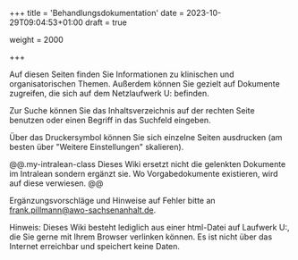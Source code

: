 +++
title = 'Behandlungsdokumentation'
date = 2023-10-29T09:04:53+01:00
draft = true

weight = 2000

+++

Auf diesen Seiten finden Sie Informationen zu klinischen und organisatorischen Themen. Außerdem können Sie gezielt auf Dokumente zugreifen, die sich auf dem Netzlaufwerk U: befinden.

Zur Suche können Sie das Inhaltsverzeichnis auf der rechten Seite benutzen oder einen Begriff in das Suchfeld eingeben.

Über das Druckersymbol können Sie sich einzelne Seiten ausdrucken (am besten über "Weitere Einstellungen" skalieren). 

@@.my-intralean-class
Dieses Wiki ersetzt nicht die gelenkten Dokumente im Intralean sondern ergänzt sie. Wo Vorgabedokumente existieren, wird auf diese verwiesen.
@@

Ergänzungsvorschläge und Hinweise auf Fehler bitte an frank.pillmann@awo-sachsenanhalt.de.

Hinweis: Dieses Wiki besteht lediglich aus einer html-Datei auf Laufwerk U:, die Sie gerne mit Ihrem Browser verlinken können. Es ist nicht über das Internet erreichbar und speichert keine Daten.
